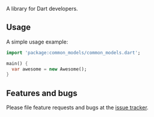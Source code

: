 A library for Dart developers.

## Usage

A simple usage example:

```dart
import 'package:common_models/common_models.dart';

main() {
  var awesome = new Awesome();
}
```

## Features and bugs

Please file feature requests and bugs at the [issue tracker][tracker].

[tracker]: http://example.com/issues/replaceme
